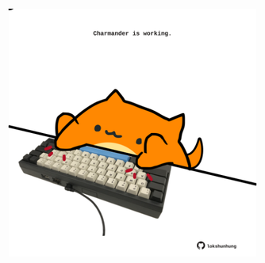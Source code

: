 <!-- built at 30/01/2024, 21:00:42 UTC -->
<p align="center">
  <img width="500" height="500" src="./ReadmeImage.svg">
</p>
